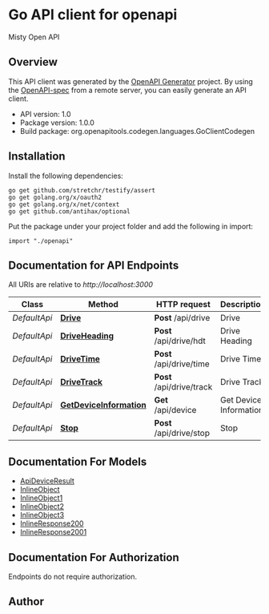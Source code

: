 # Go API client for openapi

Misty Open API

## Overview
This API client was generated by the [OpenAPI Generator](https://openapi-generator.tech) project.  By using the [OpenAPI-spec](https://www.openapis.org/) from a remote server, you can easily generate an API client.

- API version: 1.0
- Package version: 1.0.0
- Build package: org.openapitools.codegen.languages.GoClientCodegen

## Installation

Install the following dependencies:

```shell
go get github.com/stretchr/testify/assert
go get golang.org/x/oauth2
go get golang.org/x/net/context
go get github.com/antihax/optional
```

Put the package under your project folder and add the following in import:

```golang
import "./openapi"
```

## Documentation for API Endpoints

All URIs are relative to *http://localhost:3000*

Class | Method | HTTP request | Description
------------ | ------------- | ------------- | -------------
*DefaultApi* | [**Drive**](docs/DefaultApi.md#drive) | **Post** /api/drive | Drive
*DefaultApi* | [**DriveHeading**](docs/DefaultApi.md#driveheading) | **Post** /api/drive/hdt | Drive Heading
*DefaultApi* | [**DriveTime**](docs/DefaultApi.md#drivetime) | **Post** /api/drive/time | Drive Time
*DefaultApi* | [**DriveTrack**](docs/DefaultApi.md#drivetrack) | **Post** /api/drive/track | Drive Track
*DefaultApi* | [**GetDeviceInformation**](docs/DefaultApi.md#getdeviceinformation) | **Get** /api/device | Get Device Information
*DefaultApi* | [**Stop**](docs/DefaultApi.md#stop) | **Post** /api/drive/stop | Stop


## Documentation For Models

 - [ApiDeviceResult](docs/ApiDeviceResult.md)
 - [InlineObject](docs/InlineObject.md)
 - [InlineObject1](docs/InlineObject1.md)
 - [InlineObject2](docs/InlineObject2.md)
 - [InlineObject3](docs/InlineObject3.md)
 - [InlineResponse200](docs/InlineResponse200.md)
 - [InlineResponse2001](docs/InlineResponse2001.md)


## Documentation For Authorization

 Endpoints do not require authorization.


## Author



